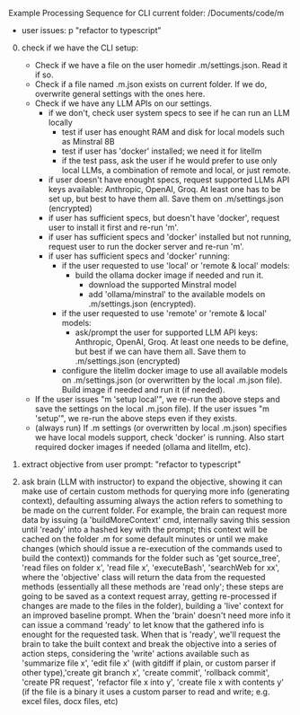 Example Processing Sequence for CLI
current folder: 
/Documents/code/m
- user issues: p "refactor to typescript"

0) check if we have the CLI setup: 
    - Check if we have a file on the user homedir .m/settings.json. Read it if so.
    - Check if a file named .m.json exists on current folder. If we do, overwrite general settings with the ones here.
    - Check if we have any LLM APIs on our settings. 
        - if we don't, check user system specs to see if he can run an LLM locally
            - test if user has enought RAM and disk for local models such as Minstral 8B
            - test if user has 'docker' installed; we need it for litellm
            - if the test pass, ask the user if he would prefer to use only local LLMs, a combination of remote and local, or just remote.
        - if user doesn't have enought specs, request supported LLMs API keys available: Anthropic, OpenAI, Groq. At least one has to be set up, but best to have them all. Save them on .m/settings.json (encrypted)
        - if user has sufficient specs, but doesn't have 'docker', request user to install it first and re-run 'm'.
        - if user has sufficient specs and 'docker' installed but not running, request user to run the docker server and re-run 'm'.
        - if user has sufficient specs and 'docker' running:
            - if the user requested to use 'local' or 'remote & local' models:
                - build the ollama docker image if needed and run it.
                    - download the supported Minstral model
                    - add 'ollama/minstral' to the available models on .m/settings.json (encrypted).
            - if the user requested to use 'remote' or 'remote & local' models:
                - ask/prompt the user for supported LLM API keys:  Anthropic, OpenAI, Groq. At least one needs to be define, but best if we can have them all. Save them to .m/settings.json (encrypted)
            - configure the litellm docker image to use all available models on .m/settings.json (or overwritten by the local .m.json file). Build image if needed and run it (if needed).
    - If the user issues "m 'setup local'", we re-run the above steps and save the settings on the local .m.json file). If the user issues "m 'setup'", we re-run the above steps even if they exists.
    - (always run) If .m settings (or overwritten by local .m.json) specifies we have local models support, check 'docker' is running. Also start required docker images if needed (ollama and litellm, etc).

1) extract objective from user prompt: "refactor to typescript"
2) ask brain (LLM with instructor) to expand the objective, showing it can make
use of certain custom methods for querying more info (generating context), defaulting assuming always the action refers to something to be made on the current folder. For example, the brain can request more data by issuing (a 'buildMoreContext' cmd, internally saving this session until 'ready' into a hashed key with the prompt; this context will be cached on the folder .m for some default minutes or until we make changes (which should issue a re-execution of the commands used to build the context)) commands for the folder such as 'get source_tree', 'read files on folder x', 'read file x', 'executeBash', 'searchWeb for xx', where the 'objective' class will return the data from the requested methods (essentially all these methods are 'read only'; these steps are going to be saved as a context request array, getting re-processed if changes are made to the files in the folder), building a 'live' context for an improved baseline prompt. When the 'brain' doesn't need more info it can issue a command 'ready' to let know that the gathered info is enought for the requested task. When that is 'ready', we'll request the brain to take the built context and break the objective into a series of action steps, considering the 'write' actions available such as 'summarize file x', 'edit file x' (with gitdiff if plain, or custom parser if other type),'create git branch x', 'create commit', 'rollback commit', 'create PR request', 'refactor file x into y', 'create file x with contents y' (if the file is a binary it uses a custom parser to read and write; e.g. excel files, docx files, etc)